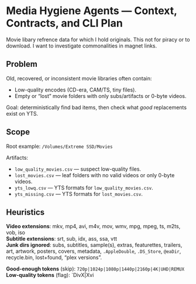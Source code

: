 # Media Hygiene Agents — Context, Contracts, and CLI Plan
Movie libary refrence data for which I hold originals. This not for piracy or to download.
I want to investigate commonalities in  magnet links.

## Problem
Old, recovered, or inconsistent movie libraries often contain:
- Low-quality encodes (CD-era, CAM/TS, tiny files).
- Empty or “lost” movie folders with only subs/artifacts or 0-byte videos.

Goal: deterministically find bad items, then check what *good* replacements exist on YTS.

## Scope
Root example: `/Volumes/Extreme SSD/Movies`

Artifacts:
- `low_quality_movies.csv` — suspect low-quality files.
- `lost_movies.csv` — leaf folders with no valid videos or only 0-byte videos.
- `yts_lowq.csv` — YTS formats for `low_quality_movies.csv`.
- `yts_missing.csv` — YTS formats for `lost_movies.csv`.

## Heuristics
**Video extensions**: mkv, mp4, avi, m4v, mov, wmv, mpg, mpeg, ts, m2ts, vob, iso  
**Subtitle extensions**: srt, sub, idx, ass, ssa, vtt  
**Junk dirs ignored**: subs, subtitles, sample(s), extras, featurettes, trailers, art, artwork, posters, covers, metadata, `.AppleDouble`, `.DS_Store`, `@eaDir`, recycle.bin, lost+found, “plex versions”.

**Good-enough tokens** (skip): `720p|1024p|1080p|1440p|2160p|4K|UHD|REMUX`  
**Low-quality tokens** (flag): `DivX|Xvi
